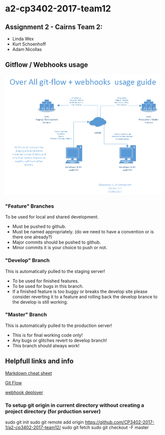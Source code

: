 # a2-cp3402-2017-team12 #

## Assignment 2 - Cairns Team 2: ##
* Linda Wex
* Kurt Schoenhoff
* Adam Nicollas

## Gitflow / Webhooks usage ##
![Gitflow and webhooks diagram](Gitflow-Webhooks-Diagram.png "Gitflow and webhooks diagram")

### "Feature" Branches ###
To be used for local and shared development.
* Must be pushed to github.
* Must be named appropriately. (do we need to have a convention or is there one already?)
* Major commits should be pushed to github.
* Minor commits it is your choice to push or not. 

### "Develop" Branch ###
This is automatically pulled to the staging server!
* To be used for finished features.
* To be used for bugs in this branch.
* If a finished feature is too buggy or breaks the develop site please consider reverting it to a feature and rolling back the develop brance to the develop is still working.

### "Master" Branch ###
This is automatically pulled to the production server!
* This is for final working code only!
* Any bugs or glitches revert to develop branch!
* This branch should always work!

## Helpfull links and info ##

[Markdown cheat sheet](https://github.com/adam-p/markdown-here/wiki/Markdown-Cheatsheet "Markdown Cheat Sheet")

[Git Flow](https://datasift.github.io/gitflow/IntroducingGitFlow.html "Git Flow ")

[webhook deployer](https://github.com/Camme/webhook-deployer)

### To setup git origin in current directory without creating a project directory (for prduction server) ###
sudo git init
sudo git remote add origin https://github.com/CP3402-2017-1/a2-cp3402-2017-team12/
sudo git fetch
sudo git checkout -F master 
